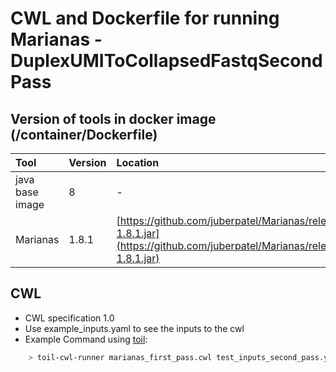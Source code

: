 # CWL and Dockerfile for running Marianas - DuplexUMIToCollapsedFastqSecondPass

## Version of tools in docker image \(/container/Dockerfile\)

| Tool | Version | Location |
| :--- | :--- | :--- |
| java base image | 8 | - |
| Marianas | 1.8.1 | [https://github.com/juberpatel/Marianas/releases/download/v1.8.1/Marianas-1.8.1.jar](https://github.com/juberpatel/Marianas/releases/download/v1.8.1/Marianas-1.8.1.jar) |

## CWL

* CWL specification 1.0
* Use example\_inputs.yaml to see the inputs to the cwl
* Example Command using [toil](https://toil.readthedocs.io):

```bash
    > toil-cwl-runner marianas_first_pass.cwl test_inputs_second_pass.yaml
```

